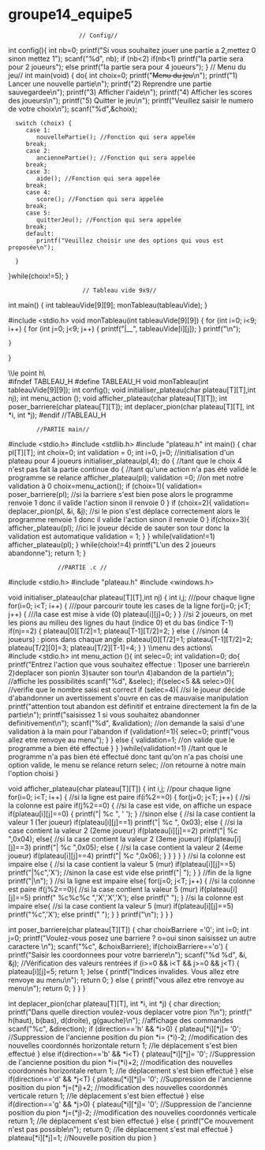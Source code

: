 # groupe14_equipe5
                        // Config//
int config(){
int nb=0;
printf("Si vous souhaitez jouer une partie a 2,mettez 0 sinon mettez 1");
scanf("%d", nb);
if (nb<2)
  if(nb<1)
     printf("la partie sera pour 2 joueurs");
  else 
     printf("la partie sera pour 4 joueurs");
}
                        // Menu du jeu//
int main(void) {
   do{
      int choix=0;
      printf("~~~~~~Menu du jeu~~~~~~\n");
      printf("1) Lancer une nouvelle partie\n");
      printf("2) Reprendre une partie sauvegardee\n");
      printf("3) Afficher l'aide\n");
      printf("4) Afficher les scores des joueurs\n");
      printf("5) Quitter le jeu\n");
      printf("Veuillez saisir le numero de votre choix\n");
      scanf("%d",&choix);

      switch (choix) {
         case 1:
            nouvellePartie(); //Fonction qui sera appelée
         break;
         case 2:
            anciennePartie(); //Fonction qui sera appelée
         break;
         case 3:
            aide(); //Fonction qui sera appelée
         break;
         case 4:
            score(); //Fonction qui sera appelée
         break;
         case 5:
            quitterJeu(); //Fonction qui sera appelée
         break;
         default:
            printf("Veuillez choisir une des options qui vous est proposée\n");

      }
   }while(choix!=5);
}


                         // Tableau vide 9x9//
int main() {
    int tableauVide[9][9];
    monTableau(tableauVide);
}

#include <stdio.h>
void monTableau(int tableauVide[9][9]) {
    for (int i=0; i<9; i++) {
        for (int j=0; j<9; j++) {
            printf("|__", tableauVide[i][j]);
        }
        printf("\n");

    }
}



\\\le point h\\\
#ifndef TABLEAU_H
#define TABLEAU_H
void monTableau(int tableauVide[9][9]);
int config();
void initialiser_plateau(char plateau[T][T],int nj);
int menu_action ();
void afficher_plateau(char plateau[T][T]);
int poser_barriere(char plateau[T][T]);
int deplacer_pion(char plateau[T][T], int *i, int *j);
#endif //TABLEAU_H



            //PARTIE main//
            
#include <stdio.h>
#include <stdlib.h>
#include "plateau.h"
int main()
{
  char pl[T][T];
    int choix=0;
    int validation = 0;
    int i=0, j=0; //initialisation d'un plateau pour 4 joueurs
    initialiser_plateau(pl,4);
    do { //tant que le choix 4 n'est pas fait la partie continue
    do { //tant qu'une action n'a pas été validé le programme se relance
    afficher_plateau(pl);
    validation =0; //on met notre validation à 0
    choix=menu_action();
    if (choix=1){
    validation= poser_barriere(pl); //si la barriere s'est bien pose alors le programme renvoie 1 donc il valide l'action sinon il renvoie 0
    }
    if (choix=2){
    validation= deplacer_pion(pl, &i, &j); //si le pion s'est déplace correctement alors le programme renvoie 1 donc il valide l'action sinon il renvoie 0
    }
    if(choix=3){
    afficher_plateau(pl); //ici le joueur décide de sauter son tour donc la validation est automatique
    validation = 1;
    }
    } while(validation!=1)
    afficher_plateau(pl);
   } while(choix!=4)
    printf("L'un des 2 joueurs abandonne");
    return 1;
}

                  //PARTIE .c //
                  
#include <stdio.h>
#include "plateau.h"
#include <windows.h>

void initialiser_plateau(char plateau[T][T],int nj)
{
    int i,j;
    ///pour chaque ligne
    for(i=0; i<T; i++)
    {
        ///pour parcourir toute les cases de la ligne
        for(j=0; j<T; j++)
        {
            ///la case est mise à vide (0)
            plateau[i][j]=0;
        }
    }
    //si 2 joueurs, on met les pions au milieu des lignes du haut (indice 0) et du bas (indice T-1)
    if(nj==2)
    {
        plateau[0][T/2]=1;
        plateau[T-1][T/2]=2;
    }
    else
    {
        //sinon (4 joueurs) : pions dans chaque angle.
        plateau[0][T/2]=1;
        plateau[T-1][T/2]=2;
        plateau[T/2][0]=3;
        plateau[T/2][T-1]=4;
    }
}
\\\menu des actions\\\
#include <stdio.h>
int menu_action (){
int selec=0;
int validation=0;
do{
printf("Entrez l'action que vous souhaitez effectue : 1)poser une barriere\n 2)deplacer son pion\n 3)sauter son tour\n 4)abandon de la partie\n"); //affiche les possibilités
scanf("%d", &selec);
if(selec<5 && selec>0){ //verifie que le nombre saisi est correct
if (selec=4){ //si le joueur décide d'abandonner un avertissement s'ouvre en cas de mauvaise manipulation
printf("attention tout abandon est définitif et entraine directement la fin de la partie\n");
printf("saisissez 1 si vous souhaitez abandonner definitivement\n");
scanf("%d", &validation); //on demande la saisi d'une validation à la main pour l'abandon
  if (validation!=1){
  selec=0;
  printf("vous allez etre renvoye au menu");
}
}
else {
validation=1; //on valide que le programme a bien été effectué
}
}
}while(validation!=1) //tant que le programme n'a pas bien été effectué donc tant qu'on n'a pas choisi une option valide, le menu se relance
return selec; //on retourne à notre main l'option choisi
}



void afficher_plateau(char plateau[T][T])
{
    int i,j;
    //pour chaque ligne
    for(i=0; i<T; i++)
    {
        //si la ligne est paire
        if(i%2==0)
        {
            for(j=0; j<T; j++)
            {
                //si la colonne est paire
                if(j%2==0)
                {
                    //si la case est vide, on affiche un espace
                    if(plateau[i][j]==0)
                    {
                        printf("| %c ", ' ');
                    }
                    //sinon
                    else
                    {
                        //si la case contient la valeur 1 (1er joueur)
                        if(plateau[i][j]==1) printf("| %c ", 0x03);
                        else {
                            //si la case contient la valeur 2 (2eme joueur)
                            if(plateau[i][j]==2) printf("| %c ",0x04);
                            else{
                                //si la case contient la valeur 2 (3eme joueur)
                                if(plateau[i][j]==3) printf("| %c ",0x05);
                                else {
                                    //si la case contient la valeur 2 (4eme joueur)
                                    if(plateau[i][j]==4) printf("| %c ",0x06);
                                }
                            }
                        }
                    }
                }
                //si la colonne est impaire
                else
                {
                    //si la case contient la valeur 5 (mur)
                    if(plateau[i][j]==5) printf("|%c",'X');
                    //sinon la case est vide
                    else printf("| ");
                }
            }
            //fin de la ligne
            printf("|\n");
        }
        //si la ligne est impaire
        else{
            for(j=0; j<T; j++)
            {
                //si la colonne est paire
                if(j%2==0){
                    //si la case contient la valeur 5 (mur)
                    if(plateau[i][j]==5) printf(" %c%c%c ",'X','X','X');
                    else printf("     ");
                }
                //si la colonne est impaire
                else{
                    //si la case contient la valeur 5 (mur)
                    if(plateau[i][j]==5) printf("%c",'X');
                    else printf(" ");
                }
            }
            printf("\n");
        }
    }
}


int poser_barriere(char plateau[T][T]) {
    char choixBarriere ='0';
    int i=0;
    int j=0;
    printf("Voulez-vous posez une barriere ? o=oui sinon saisissez un autre caractere \n");
    scanf("%c", &choixBarriere);
    if(choixBarriere=='o') {
        printf("Saisir les coordonnees pour votre barriere\n");
        scanf("%d %d", &i, &j);
        //Vérification des valeurs rentrées
        if (i>=0 && i<T && j>=0 && j<T) {
            plateau[i][j]=5;
            return 1;
        }else {
            printf("Indices invalides. Vous allez etre renvoye au menu\n");
            return 0;
        }
      else {
       printf("vous allez etre renvoye au menu\n");
       return 0;
      }
    }
}



int deplacer_pion(char plateau[T][T], int *i, int *j) {
    char direction;
    printf("Dans quelle direction voulez-vous deplacer votre pion ?\n");
    printf(" h(haut), b(bas), d(droite), g(gauche)\n"); //affichage des commandes
    scanf("%c", &direction);
    if (direction=='h' && *i>0) {
        plateau[*i][*j]= '0'; //Suppression de l'ancienne position du pion
        *i= (*i)-2; //modification des nouvelles coordonnés horizontale
        return 1; //le déplacement s'est bien effectué
    }
    else if(direction=='b' && *i<T) {
        plateau[*i][*j]= '0'; //Suppression de l'ancienne position du pion
        *i=(*i)+2; //modification des nouvelles coordonnés horizontale
        return 1; //le déplacement s'est bien effectué
    }
    else if(direction=='d' && *j<T) {
        plateau[*i][*j]= '0'; //Suppression de l'ancienne position du pion
        *j=(*j)+2; //modification des nouvelles coordonnés verticale
        return 1; //le déplacement s'est bien effectué
    }
    else if(direction=='g' && *j>0) {
        plateau[*i][*j]= '0'; //Suppression de l'ancienne position du pion
        *j=(*j)-2; //modification des nouvelles coordonnés verticale
        return 1; //le déplacement s'est bien effectué
    }
    else {
        printf("Ce mouvement n'est pas possible\n");
        return 0; //le déplacement s'est mal effectué
    }
    plateau[*i][*j]=1; //Nouvelle position du pion
}
